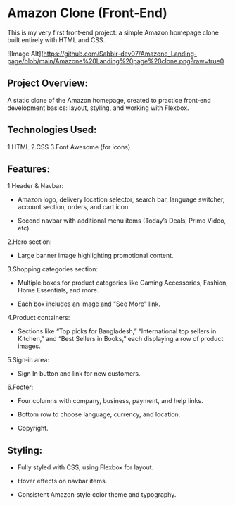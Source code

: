 # Amazon Clone (Front‑End)
This is my very first front‑end project: a simple Amazon homepage clone built entirely with HTML and CSS.

![Image Alt](https://github.com/Sabbir-dev07/Amazone_Landing-page/blob/main/Amazone%20Landing%20page%20clone.png?raw=true0

## Project Overview:
A static clone of the Amazon homepage, created to practice front‑end development basics: layout, styling, and working with Flexbox.

## Technologies Used:
1.HTML
2.CSS
3.Font Awesome (for icons)

## Features:

1.Header & Navbar:

- Amazon logo, delivery location selector, search bar, language switcher, account section, orders, and cart icon.

- Second navbar with additional menu items (Today’s Deals, Prime Video, etc).

2.Hero section:

- Large banner image highlighting promotional content.

3.Shopping categories section:

- Multiple boxes for product categories like Gaming Accessories, Fashion, Home Essentials, and more.

- Each box includes an image and "See More" link.

4.Product containers:

- Sections like “Top picks for Bangladesh,” “International top sellers in Kitchen,” and “Best Sellers in Books,” each displaying a row of product images.

5.Sign‑in area:

- Sign In button and link for new customers.

6.Footer:

- Four columns with company, business, payment, and help links.

- Bottom row to choose language, currency, and location.

- Copyright.

## Styling:

- Fully styled with CSS, using Flexbox for layout.

- Hover effects on navbar items.

- Consistent Amazon‑style color theme and typography.
